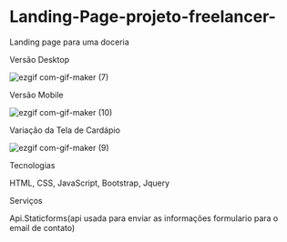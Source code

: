 # Landing-Page-projeto-freelancer-
Landing page para uma doceria 

Versão Desktop

![ezgif com-gif-maker (7)](https://user-images.githubusercontent.com/101219161/177360604-14c8b15b-f5aa-4d06-ac72-75ddd2c978b4.gif)

Versão Mobile

![ezgif com-gif-maker (10)](https://user-images.githubusercontent.com/101219161/177376002-6f5f903e-8e7c-4f90-a1e0-7ed86c7d2604.gif)

Variação da Tela de Cardápio

![ezgif com-gif-maker (9)](https://user-images.githubusercontent.com/101219161/177371241-6f016566-8689-4173-9db1-cb9611675f3f.gif)

 Tecnologias
 
HTML, CSS, JavaScript, Bootstrap, Jquery

Serviços

Api.Staticforms(api usada para enviar as informações formulario para o email de contato)
